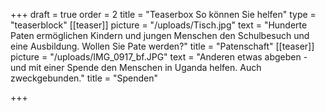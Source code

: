 +++
draft = true
order = 2
title = "Teaserbox So können Sie helfen"
type = "teaserblock"
[[teaser]]
picture = "/uploads/Tisch.jpg"
text = "Hunderte Paten ermöglichen Kindern und jungen Menschen den Schulbesuch und eine Ausbildung. Wollen Sie Pate werden?"
title = "Patenschaft"
[[teaser]]
picture = "/uploads/IMG_0917_bf.JPG"
text = "Anderen etwas abgeben - und mit einer Spende den Menschen in Uganda helfen. Auch zweckgebunden."
title = "Spenden"

+++
